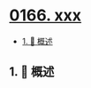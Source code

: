 # [0166. xxx](https://github.com/Tdahuyou/TNotes.leetcode/tree/main/notes/0166.%20xxx)

<!-- region:toc -->

- [1. 📝 概述](#1--概述)

<!-- endregion:toc -->

## 1. 📝 概述

